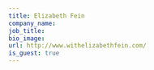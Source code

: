 ```yaml
---
title: Elizabeth Fein
company_name: 
job_title:
bio_image:
url: http://www.withelizabethfein.com/
is_guest: true
---
```

